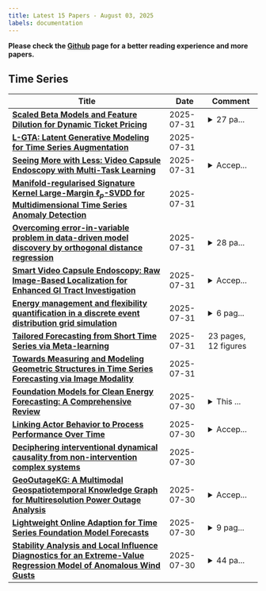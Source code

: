 ```yaml
---
title: Latest 15 Papers - August 03, 2025
labels: documentation
---
```

**Please check the [Github](https://github.com/ke1ewang/DailyArXiv) page for a better reading experience and more papers.**

## Time Series
| **Title** | **Date** | **Comment** |
| --- | --- | --- |
| **[Scaled Beta Models and Feature Dilution for Dynamic Ticket Pricing](http://arxiv.org/abs/2507.23767v1)** | 2025-07-31 | <details><summary>27 pa...</summary><p>27 pages, 11 figures, 3 tables</p></details> |
| **[L-GTA: Latent Generative Modeling for Time Series Augmentation](http://arxiv.org/abs/2507.23615v1)** | 2025-07-31 |  |
| **[Seeing More with Less: Video Capsule Endoscopy with Multi-Task Learning](http://arxiv.org/abs/2507.23479v1)** | 2025-07-31 | <details><summary>Accep...</summary><p>Accepted at Applications of Medical AI (AMAI workshop) at MICCAI 2025 (submitted version)</p></details> |
| **[Manifold-regularised Signature Kernel Large-Margin $\ell_p$-SVDD for Multidimensional Time Series Anomaly Detection](http://arxiv.org/abs/2507.23449v1)** | 2025-07-31 |  |
| **[Overcoming error-in-variable problem in data-driven model discovery by orthogonal distance regression](http://arxiv.org/abs/2507.23426v1)** | 2025-07-31 | <details><summary>28 pa...</summary><p>28 pages, 12 figures, prepared for the Data-driven systems and control: analysis, modelling, optimisation, and stochasticity collection in the journal Mathematics of Control, Signals, and Systems</p></details> |
| **[Smart Video Capsule Endoscopy: Raw Image-Based Localization for Enhanced GI Tract Investigation](http://arxiv.org/abs/2507.23398v1)** | 2025-07-31 | <details><summary>Accep...</summary><p>Accepted at the 32nd International Conference on Neural Information Processing - ICONIP 2025</p></details> |
| **[Energy management and flexibility quantification in a discrete event distribution grid simulation](http://arxiv.org/abs/2507.23396v1)** | 2025-07-31 | <details><summary>6 pag...</summary><p>6 pages, 5 figures, part of PowerTech conference proceedings</p></details> |
| **[Tailored Forecasting from Short Time Series via Meta-learning](http://arxiv.org/abs/2501.16325v2)** | 2025-07-31 | 23 pages, 12 figures |
| **[Towards Measuring and Modeling Geometric Structures in Time Series Forecasting via Image Modality](http://arxiv.org/abs/2507.23253v1)** | 2025-07-31 |  |
| **[Foundation Models for Clean Energy Forecasting: A Comprehensive Review](http://arxiv.org/abs/2507.23147v1)** | 2025-07-30 | <details><summary>This ...</summary><p>This paper is currently under review at the journal</p></details> |
| **[Linking Actor Behavior to Process Performance Over Time](http://arxiv.org/abs/2507.23037v1)** | 2025-07-30 | <details><summary>Accep...</summary><p>Accepted for presentation at the 5th Workshop on Change, Drift, and Dynamics of Organizational Processes (ProDy), BPM 2025</p></details> |
| **[Deciphering interventional dynamical causality from non-intervention complex systems](http://arxiv.org/abs/2407.01621v2)** | 2025-07-30 |  |
| **[GeoOutageKG: A Multimodal Geospatiotemporal Knowledge Graph for Multiresolution Power Outage Analysis](http://arxiv.org/abs/2507.22878v1)** | 2025-07-30 | <details><summary>Accep...</summary><p>Accepted to the 24th International Semantic Web Conference Resource Track (ISWC 2025)</p></details> |
| **[Lightweight Online Adaption for Time Series Foundation Model Forecasts](http://arxiv.org/abs/2502.12920v3)** | 2025-07-30 | <details><summary>9 pag...</summary><p>9 pages, Published at ICML 2025</p></details> |
| **[Stability Analysis and Local Influence Diagnostics for an Extreme-Value Regression Model of Anomalous Wind Gusts](http://arxiv.org/abs/2507.22967v1)** | 2025-07-30 | <details><summary>44 pa...</summary><p>44 pages, 6 Figures. Submitted to Physica A</p></details> |

